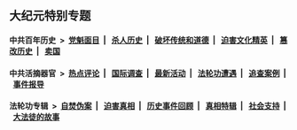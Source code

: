 ## 大纪元特别专题

#### 中共百年历史 &nbsp;>&nbsp; [党魁面目](indexes/nf1176107/README.md?06120430) &nbsp;| &nbsp; [杀人历史](indexes/nf1176106/README.md?06120430) &nbsp;| &nbsp; [破坏传统和道德](indexes/nf1176106/README.md?06120430) &nbsp;| &nbsp; [迫害文化精英](indexes/nf1176111/README.md?06120430) &nbsp;| &nbsp; [篡改历史](indexes/nf1176115/README.md?06120430) &nbsp;| &nbsp; [卖国](indexes/nf1176117/README.md?06120430) 

#### 中共活摘器官 &nbsp;>&nbsp; [热点评论](indexes/nf5879/README.md?06120430) &nbsp;| &nbsp; [国际调查](indexes/nf5947/README.md?06120430) &nbsp;| &nbsp; [最新活动](indexes/nf5883/README.md?06120430) &nbsp;| &nbsp; [法轮功遭遇](indexes/nf5881/README.md?06120430) &nbsp;| &nbsp; [追查案例](indexes/nf5880/README.md?06120430) &nbsp;| &nbsp; [事件报导](indexes/nf5877/README.md?06120430) 

#### 法轮功专辑 &nbsp;>&nbsp; [自焚伪案](indexes/nf5562/README.md?06120430) &nbsp;| &nbsp; [迫害真相](indexes/nf4379/README.md?06120430) &nbsp;| &nbsp; [历史事件回顾](indexes/nf5793/README.md?06120430) &nbsp;| &nbsp; [真相特辑](indexes/nf4389/README.md?06120430) &nbsp;| &nbsp; [社会支持](indexes/nf4386/README.md?06120430) &nbsp;| &nbsp; [大法徒的故事](indexes/nf1147481/README.md?06120430) 


